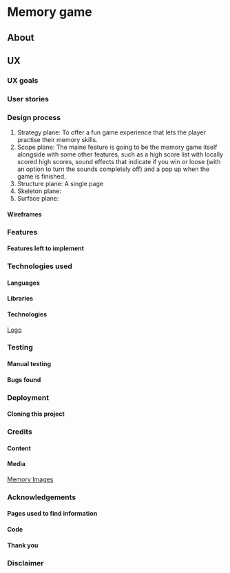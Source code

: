 # Memory game

## About

## UX
### UX goals
### User stories
### Design process
1. Strategy plane: To offer a fun game experience that lets the player practise their memory skills.
2. Scope plane: The maine feature is going to be the memory game itself alongside with some other features, such as 
a high score list with locally scored high scores, sound effects that indicate if you win or loose (with an option 
to turn the sounds completely off) and a pop up when the game is finished.
3. Structure plane: A single page
4. Skeleton plane:
5. Surface plane:

#### Wireframes

### Features
#### Features left to implement

### Technologies used
#### Languages
#### Libraries
#### Technologies
[Logo](https://www.freelogodesign.org)

### Testing
#### Manual testing
#### Bugs found

### Deployment
#### Cloning this project

### Credits
#### Content
#### Media
[Memory Images](https://www.freepik.com/free-vector/potted-plants-set_8271077.htm#page=1&query=plants&position=1)

### Acknowledgements
#### Pages used to find information
#### Code
#### Thank you

### Disclaimer